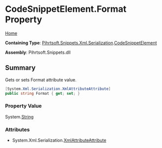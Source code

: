 <a name="_top"></a>

# CodeSnippetElement\.Format Property

[Home](../../../../../../README.md#_top)

**Containing Type**: [Pihrtsoft.Snippets.Xml.Serialization](../../README.md#_top)\.[CodeSnippetElement](../README.md#_top)

**Assembly**: Pihrtsoft\.Snippets\.dll

## Summary

Gets or sets Format attribute value\.

```csharp
[System.Xml.Serialization.XmlAttributeAttribute]
public string Format { get; set; }
```

### Property Value

System\.[String](https://docs.microsoft.com/en-us/dotnet/api/system.string)

### Attributes

* System\.Xml\.Serialization\.[XmlAttributeAttribute](https://docs.microsoft.com/en-us/dotnet/api/system.xml.serialization.xmlattributeattribute)

